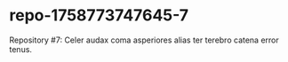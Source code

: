# repo-1758773747645-7
Repository #7: Celer audax coma asperiores alias ter terebro catena error tenus.
